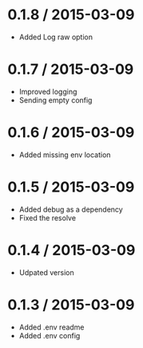 
0.1.8 / 2015-03-09
==================

  * Added Log raw option

0.1.7 / 2015-03-09
==================

  * Improved logging
  * Sending empty config

0.1.6 / 2015-03-09
==================

  * Added missing env location

0.1.5 / 2015-03-09
==================

  * Added debug as a dependency
  * Fixed the resolve

0.1.4 / 2015-03-09
==================

  * Udpated version

0.1.3 / 2015-03-09
==================

  * Added .env readme
  * Added .env config

